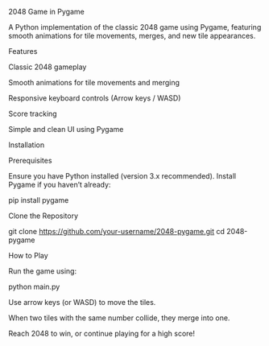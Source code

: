 2048 Game in Pygame

A Python implementation of the classic 2048 game using Pygame, featuring smooth animations for tile movements, merges, and new tile appearances.

Features

Classic 2048 gameplay

Smooth animations for tile movements and merging

Responsive keyboard controls (Arrow keys / WASD)

Score tracking

Simple and clean UI using Pygame

Installation

Prerequisites

Ensure you have Python installed (version 3.x recommended). Install Pygame if you haven’t already:

pip install pygame

Clone the Repository

git clone https://github.com/your-username/2048-pygame.git
cd 2048-pygame

How to Play

Run the game using:

python main.py

Use arrow keys (or WASD) to move the tiles.

When two tiles with the same number collide, they merge into one.

Reach 2048 to win, or continue playing for a high score!
